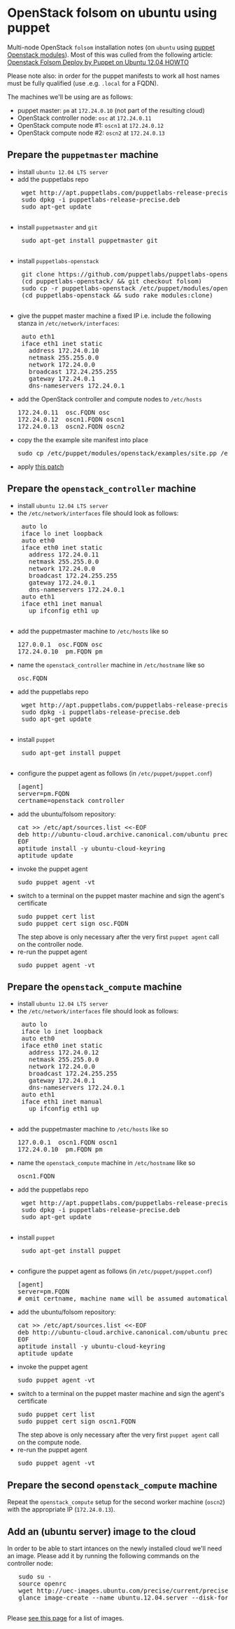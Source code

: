# OpenStack folsom on ubuntu using puppet

Multi-node OpenStack `folsom` installation notes (on `ubuntu` using [puppet Openstack modules](https://github.com/puppetlabs/puppetlabs-openstack)).
Most of this was culled from the following article:
 [Openstack Folsom Deploy by Puppet on Ubuntu 12.04 HOWTO](http://edin.no-ip.com/blog/hswong3i/openstack-folsom-deploy-puppet-ubuntu-12-04-howto)

Please note also: in order for the puppet manifests to work all host names must be fully qualified (use .e.g. `.local` for a FQDN).

The machines we'll be using are as follows:

 - puppet master: `pm` at `172.24.0.10` (not part of the resulting cloud)
 - OpenStack controller node: `osc` at `172.24.0.11`
 - OpenStack compute node #1: `oscn1` at `172.24.0.12`
 - OpenStack compute node #2: `oscn2` at `172.24.0.13`

## Prepare the `puppetmaster` machine

 - install `ubuntu 12.04 LTS server`
 - add the puppetlabs repo
    <pre>
    wget http://apt.puppetlabs.com/puppetlabs-release-precise.deb
    sudo dpkg -i puppetlabs-release-precise.deb
    sudo apt-get update
    </pre>
 - install `puppetmaster` and `git`
    <pre>
    sudo apt-get install puppetmaster git
    </pre>
 - install `puppetlabs-openstack`
    <pre>
    git clone https://github.com/puppetlabs/puppetlabs-openstack
    (cd puppetlabs-openstack/ && git checkout folsom)
    sudo cp -r puppetlabs-openstack /etc/puppet/modules/openstack
    (cd puppetlabs-openstack && sudo rake modules:clone)
    </pre>
 - give the puppet master machine a fixed IP i.e. include the following
   stanza in `/etc/network/interfaces`:
   <pre>
    auto eth1
    iface eth1 inet static
      address 172.24.0.10
      netmask 255.255.0.0
      network 172.24.0.0
      broadcast 172.24.255.255
      gateway 172.24.0.1
      dns-nameservers 172.24.0.1
   </pre>
 - add the OpenStack controller and compute nodes to `/etc/hosts`
   <pre>
   172.24.0.11  osc.FQDN osc
   172.24.0.12  oscn1.FQDN oscn1
   172.24.0.13  oscn2.FQDN oscn2
   </pre>
 - copy the the example site manifest into place
   <pre>
   sudo cp /etc/puppet/modules/openstack/examples/site.pp /etc/puppet/manifests/
   </pre>
 - apply [this patch](http://pastebin.ubuntu.com/1478229/)


## Prepare the `openstack_controller` machine
 - install `ubuntu 12.04 LTS server`
 - the `/etc/network/interfaces` file should look as follows:
    <pre>
    auto lo
    iface lo inet loopback
    auto eth0
    iface eth0 inet static
      address 172.24.0.11
      netmask 255.255.0.0
      network 172.24.0.0
      broadcast 172.24.255.255
      gateway 172.24.0.1
      dns-nameservers 172.24.0.1
    auto eth1
    iface eth1 inet manual
      up ifconfig eth1 up
    </pre>
 - add the puppetmaster machine to `/etc/hosts` like so
   <pre>
   127.0.0.1  osc.FQDN osc
   172.24.0.10  pm.FQDN pm
   </pre>
 - name the `openstack_controller` machine in `/etc/hostname` like so
   <pre>
   osc.FQDN
   </pre>
 - add the puppetlabs repo
    <pre>
    wget http://apt.puppetlabs.com/puppetlabs-release-precise.deb
    sudo dpkg -i puppetlabs-release-precise.deb
    sudo apt-get update
    </pre>
 - install `puppet`
    <pre>
    sudo apt-get install puppet
    </pre>
 - configure the puppet agent as follows (in `/etc/puppet/puppet.conf`)
   <pre>
   [agent]
   server=pm.FQDN
   certname=openstack_controller
   </pre>
 - add the ubuntu/folsom repository:
   <pre>
   cat >> /etc/apt/sources.list <<-EOF
   deb http://ubuntu-cloud.archive.canonical.com/ubuntu precise-updates/folsom main
   EOF
   aptitude install -y ubuntu-cloud-keyring
   aptitude update
   </pre>
 - invoke the puppet agent
   <pre>
   sudo puppet agent -vt
   </pre>
 - switch to a terminal on the puppet master machine and sign the agent's certificate
   <pre>
   sudo puppet cert list
   sudo puppet cert sign osc.FQDN
   </pre>
   The step above is only necessary after the very first `puppet agent` call on the controller node.
 - re-run the puppet agent
   <pre>
   sudo puppet agent -vt
   </pre>

## Prepare the `openstack_compute` machine
 - install `ubuntu 12.04 LTS server`
 - the `/etc/network/interfaces` file should look as follows:
    <pre>
    auto lo
    iface lo inet loopback
    auto eth0
    iface eth0 inet static
      address 172.24.0.12
      netmask 255.255.0.0
      network 172.24.0.0
      broadcast 172.24.255.255
      gateway 172.24.0.1
      dns-nameservers 172.24.0.1
    auto eth1
    iface eth1 inet manual
      up ifconfig eth1 up
    </pre>
 - add the puppetmaster machine to `/etc/hosts` like so
   <pre>
   127.0.0.1  oscn1.FQDN oscn1
   172.24.0.10  pm.FQDN pm
   </pre>
 - name the `openstack_compute` machine in `/etc/hostname` like so
   <pre>
   oscn1.FQDN
   </pre>
 - add the puppetlabs repo
    <pre>
    wget http://apt.puppetlabs.com/puppetlabs-release-precise.deb
    sudo dpkg -i puppetlabs-release-precise.deb
    sudo apt-get update
    </pre>
 - install `puppet`
    <pre>
    sudo apt-get install puppet
    </pre>
 - configure the puppet agent as follows (in `/etc/puppet/puppet.conf`)
   <pre>
   [agent]
   server=pm.FQDN
   # omit certname, machine name will be assumed automatically
   </pre>
 - add the ubuntu/folsom repository:
   <pre>
   cat >> /etc/apt/sources.list <<-EOF
   deb http://ubuntu-cloud.archive.canonical.com/ubuntu precise-updates/folsom main
   EOF
   aptitude install -y ubuntu-cloud-keyring
   aptitude update
   </pre>
 - invoke the puppet agent
   <pre>
   sudo puppet agent -vt
   </pre>
 - switch to a terminal on the puppet master machine and sign the agent's certificate
   <pre>
   sudo puppet cert list
   sudo puppet cert sign oscn1.FQDN
   </pre>
   The step above is only necessary after the very first `puppet agent` call on the compute node.
 - re-run the puppet agent
   <pre>
   sudo puppet agent -vt
   </pre>


## Prepare the second `openstack_compute` machine
Repeat the `openstack_compute` setup for the second worker machine (`oscn2`) with the appropriate IP (`172.24.0.13`).

## Add an (ubuntu server) image to the cloud
In order to be able to start intances on the newly installed cloud we'll need an image. Please add it by running the following commands on the controller node:
   <pre>
   sudo su -
   source openrc
   wget http://uec-images.ubuntu.com/precise/current/precise-server-cloudimg-amd64-disk1.img
   glance image-create --name ubuntu.12.04.server --disk-format=qcow2 --container-format=bare --file precise-server-cloudimg-amd64-disk1.img
   </pre>

Please [see this page](http://docs.openstack.org/essex/openstack-compute/admin/content/starting-images.html) for a list of images.
